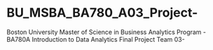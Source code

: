 # BU_MSBA_BA780_A03_Project-
Boston University Master of Science in Business Analytics Program - BA780A Introduction to Data Analytics Final Project Team 03- 
